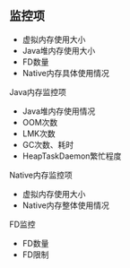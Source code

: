 ## 监控项
- 虚拟内存使用大小
- Java堆内存使用大小
- FD数量
- Native内存具体使用情况



Java内存监控项
 - Java堆内存使用情况
 - OOM次数
 - LMK次数
 - GC次数、耗时
 - HeapTaskDaemon繁忙程度
  

Native内存监控项
- 虚拟内存使用大小
- Native内存整体使用情况


FD监控
- FD数量
- FD限制